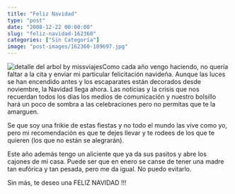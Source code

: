 ```yaml
---
title: "Feliz Navidad"
type: "post"
date: "2008-12-22 00:00:00"
slug: "feliz-navidad-162360"
categories: ["Sin Categoría"]
image: "post-images/162360-109697.jpg"
---
```


![detalle del arbol by missviajes](post-images/162360-109697.jpg "detalle del arbol by missviajes")Como cada año vengo haciendo, no quería faltar a la cita y enviar mi particular felicitación navideña. Aunque las luces se han encendido antes y los escaparates están decorados desde noviembre, la Navidad llega ahora. Las noticias y la crisis que nos recuerdan todos los dias los medios de comunicación y nuestro bolsillo hará un poco de sombra a las celebraciones pero no permitas que te la amarguen.

Se que soy una frikie de estas fiestas y no todo el mundo las vive como yo, pero mi recomendación es que te dejes llevar y te rodees de los que te quieren (los que no están se alegrarán).

Este año además tengo un aliciente que ya da sus pasitos y abre los cajones de mi casa. Puede ser que en enero se canse de tener una madre tan eufórica y tan pesada, pero me da igual. No puedo evitarlo.

Sin más, te deseo una FELIZ NAVIDAD !!!